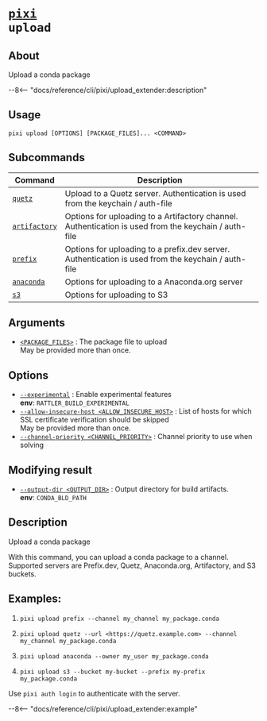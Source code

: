 <!--- This file is autogenerated. Do not edit manually! -->
# <code>[pixi](../pixi.md) upload</code>

## About
Upload a conda package

--8<-- "docs/reference/cli/pixi/upload_extender:description"

## Usage
```
pixi upload [OPTIONS] [PACKAGE_FILES]... <COMMAND>
```

## Subcommands
| Command | Description |
|---------|-------------|
| [`quetz`](upload/quetz.md) | Upload to a Quetz server. Authentication is used from the keychain / auth-file |
| [`artifactory`](upload/artifactory.md) | Options for uploading to a Artifactory channel. Authentication is used from the keychain / auth-file |
| [`prefix`](upload/prefix.md) | Options for uploading to a prefix.dev server. Authentication is used from the keychain / auth-file |
| [`anaconda`](upload/anaconda.md) | Options for uploading to a Anaconda.org server |
| [`s3`](upload/s3.md) | Options for uploading to S3 |


## Arguments
- <a id="arg-<PACKAGE_FILES>" href="#arg-<PACKAGE_FILES>">`<PACKAGE_FILES>`</a>
:  The package file to upload
<br>May be provided more than once.

## Options
- <a id="arg---experimental" href="#arg---experimental">`--experimental`</a>
:  Enable experimental features
<br>**env**: `RATTLER_BUILD_EXPERIMENTAL`
- <a id="arg---allow-insecure-host" href="#arg---allow-insecure-host">`--allow-insecure-host <ALLOW_INSECURE_HOST>`</a>
:  List of hosts for which SSL certificate verification should be skipped
<br>May be provided more than once.
- <a id="arg---channel-priority" href="#arg---channel-priority">`--channel-priority <CHANNEL_PRIORITY>`</a>
:  Channel priority to use when solving

## Modifying result
- <a id="arg---output-dir" href="#arg---output-dir">`--output-dir <OUTPUT_DIR>`</a>
:  Output directory for build artifacts.
<br>**env**: `CONDA_BLD_PATH`

## Description
Upload a conda package

With this command, you can upload a conda package to a channel. Supported servers are Prefix.dev, Quetz, Anaconda.org, Artifactory, and S3 buckets.

## Examples:

1. `pixi upload prefix --channel my_channel my_package.conda`

2. `pixi upload quetz --url <https://quetz.example.com> --channel my_channel my_package.conda`

3. `pixi upload anaconda --owner my_user my_package.conda`

4. `pixi upload s3 --bucket my-bucket --prefix my-prefix my_package.conda`

Use `pixi auth login` to authenticate with the server.


--8<-- "docs/reference/cli/pixi/upload_extender:example"
